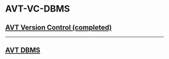 # AVT-VC-DBMS

## [AVT Version Control (completed)](https://github.com/jerrytigerxu/AVT-VC-DBMS/tree/main/VC)

---


## [AVT DBMS](https://github.com/jerrytigerxu/AVT-VC-DBMS/tree/main/DBMS) 
